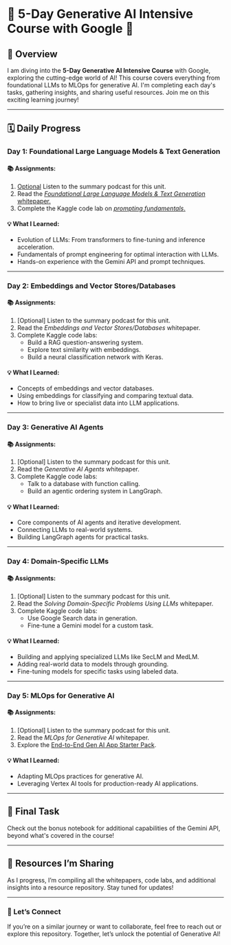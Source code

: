 # 🌟 5-Day Generative AI Intensive Course with Google 🌟  

## 🚀 Overview  
I am diving into the **5-Day Generative AI Intensive Course** with Google, exploring the cutting-edge world of AI! This course covers everything from foundational LLMs to MLOps for generative AI. I'm completing each day's tasks, gathering insights, and sharing useful resources. Join me on this exciting learning journey!  

---

## 🗓️ Daily Progress  

### **Day 1: Foundational Large Language Models & Text Generation**  
#### 📚 Assignments:  
1. [Optional](https://www.youtube.com/watch?v=mQDlCZZsOyo) Listen to the summary podcast for this unit.  
2. Read the [*Foundational Large Language Models & Text Generation* whitepaper.](https://www.kaggle.com/whitepaper-foundational-llm-and-text-generation)  
3. Complete the Kaggle code lab on [*prompting fundamentals*.](https://www.kaggle.com/code/markishere/day-1-prompting)  

#### 💡 What I Learned:  
- Evolution of LLMs: From transformers to fine-tuning and inference acceleration.  
- Fundamentals of prompt engineering for optimal interaction with LLMs.  
- Hands-on experience with the Gemini API and prompt techniques.  

---

### **Day 2: Embeddings and Vector Stores/Databases**  
#### 📚 Assignments:  
1. [Optional] Listen to the summary podcast for this unit.  
2. Read the *Embeddings and Vector Stores/Databases* whitepaper.  
3. Complete Kaggle code labs:  
   - Build a RAG question-answering system.  
   - Explore text similarity with embeddings.  
   - Build a neural classification network with Keras.  

#### 💡 What I Learned:  
- Concepts of embeddings and vector databases.  
- Using embeddings for classifying and comparing textual data.  
- How to bring live or specialist data into LLM applications.  

---

### **Day 3: Generative AI Agents**  
#### 📚 Assignments:  
1. [Optional] Listen to the summary podcast for this unit.  
2. Read the *Generative AI Agents* whitepaper.  
3. Complete Kaggle code labs:  
   - Talk to a database with function calling.  
   - Build an agentic ordering system in LangGraph.  

#### 💡 What I Learned:  
- Core components of AI agents and iterative development.  
- Connecting LLMs to real-world systems.  
- Building LangGraph agents for practical tasks.  

---

### **Day 4: Domain-Specific LLMs**  
#### 📚 Assignments:  
1. [Optional] Listen to the summary podcast for this unit.  
2. Read the *Solving Domain-Specific Problems Using LLMs* whitepaper.  
3. Complete Kaggle code labs:  
   - Use Google Search data in generation.  
   - Fine-tune a Gemini model for a custom task.  

#### 💡 What I Learned:  
- Building and applying specialized LLMs like SecLM and MedLM.  
- Adding real-world data to models through grounding.  
- Fine-tuning models for specific tasks using labeled data.  

---

### **Day 5: MLOps for Generative AI**  
#### 📚 Assignments:  
1. [Optional] Listen to the summary podcast for this unit.  
2. Read the *MLOps for Generative AI* whitepaper.  
3. Explore the [End-to-End Gen AI App Starter Pack](https://goo.gle/e2e-gen-ai-app-starter-pack).  

#### 💡 What I Learned:  
- Adapting MLOps practices for generative AI.  
- Leveraging Vertex AI tools for production-ready AI applications.  

---

## 🎯 Final Task  
Check out the bonus notebook for additional capabilities of the Gemini API, beyond what's covered in the course!  

---

## 📂 Resources I’m Sharing  
As I progress, I’m compiling all the whitepapers, code labs, and additional insights into a resource repository. Stay tuned for updates!  

---

### 🙌 Let’s Connect  
If you’re on a similar journey or want to collaborate, feel free to reach out or explore this repository. Together, let’s unlock the potential of Generative AI!  
